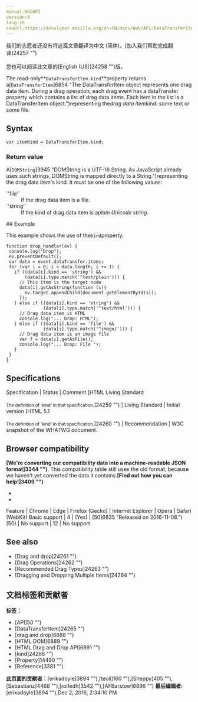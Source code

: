 ```yaml
---
manual:WebAPI
version:0
lang:zh
rawUrl:https://developer.mozilla.org/zh-CN/docs/Web/API/DataTransferItem/kind
---
```




<bdi>我们的志愿者还没有将这篇文章翻译为<bdi>中文 (简体)</bdi>。[加入我们帮助完成翻译]24257 "")<br></br>您也可以阅读此文章的[English (US)]24258 "")版。</bdi>






The read-only**`DataTransferItem.kind`**property returns a[`DataTransferItem`]6854 "The DataTransferItem object represents one drag data item. During a drag operation, each drag event has a dataTransfer property which contains a list of drag data items. Each item in the list is a DataTransferItem object.")representing the<em>drag data item</em>kind: some text or some file.


## Syntax<a name="Syntax"></a>

```
var itemKind = DataTransferItem.kind;

```

### Return value<a name="Return_value"></a>


A[`DOMString`]3945 "DOMString is a UTF-16 String. As JavaScript already uses such strings, DOMString is mapped directly to a String.")representing the drag data item&#39;s kind. It must be one of the following values:

<dl><dt id=''>`'file'`</dt><dd>If the drag data item is a file.</dd><dt id=''>`'string'`</dt><dd>If the kind of drag data item is a<em>plain Unicode string</em>.</dd></dl>
## Example<a name="Example"></a>


This example shows the use of the`kind`property.


```
function drop_handler(ev) {
 console.log("Drop");
 ev.preventDefault();
 var data = event.dataTransfer.items;
 for (var i = 0; i < data.length; i += 1) {
   if ((data[i].kind == 'string') && 
       (data[i].type.match('^text/plain'))) {
     // This item is the target node
     data[i].getAsString(function (s){
       ev.target.appendChild(document.getElementById(s)); 
     });
   } else if ((data[i].kind == 'string') && 
              (data[i].type.match('^text/html'))) {
     // Drag data item is HTML
     console.log("... Drop: HTML");
   } else if ((data[i].kind == 'file') && 
              (data[i].type.match('^image/'))) {
     // Drag data item is an image file
     var f = data[i].getAsFile();
     console.log("... Drop: File ");
   }
 }
}
```

## Specifications<a name="Specifications"></a>
Specification | Status | Comment 
[HTML Living Standard<br></br><small>The definition of &#39;kind&#39; in that specification.</small>]24259 "") | Living Standard | Initial version 
[HTML 5.1<br></br><small>The definition of &#39;kind&#39; in that specification.</small>]24260 "") | Recommendation | W3C snapshot of the WHATWG document. 


## Browser compatibility<a name="Browser_compatibility"></a>


**[We&#39;re converting our compatibility data into a machine-readable JSON format]3344 "")**. This compatibility table still uses the old format, because we haven&#39;t yet converted the data it contains.**[Find out how you can help!]3409 "")**


* 
* 
Feature | Chrome | Edge | Firefox (Gecko) | Internet Explorer | Opera | Safari (WebKit) 
Basic support | 4 | (Yes) | [50]6835 "Released on 2016-11-08.")(50) | No support | 12 | No support 




## See also<a name="See_also"></a>

* [Drag and drop]24261 "")
* [Drag Operations]24262 "")
* [Recommended Drag Types]24263 "")
* [Dragging and Dropping Multiple Items]24264 "")



## 文档标签和贡献者
**标签：**
* [API]50 "")
* [DataTransferItem]24265 "")
* [drag and drop]6888 "")
* [HTML DOM]6889 "")
* [HTML Drag and Drop API]6891 "")
* [kind]24266 "")
* [Property]14490 "")
* [Reference]3381 "")

**此页面的贡献者：**[erikadoyle]3894 ""),[teoli]160 ""),[Sheppy]405 ""),[Sebastianz]4468 ""),[rolfedh]3542 ""),[AFBarstow]6896 "")
**最后编辑者:**[erikadoyle]3894 ""),<time>Dec 2, 2016, 2:34:10 PM</time>


